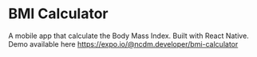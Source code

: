 # BMI Calculator
A mobile app that calculate the Body Mass Index. Built with React Native.<br>
Demo available here https://expo.io/@ncdm.developer/bmi-calculator
